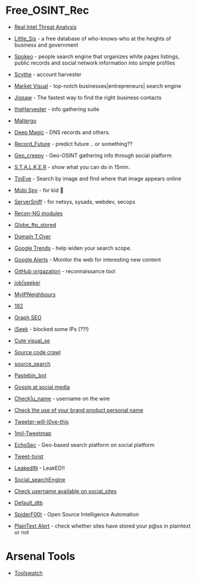 # Free_OSINT_Rec
 - [Real Intel Threat Analysis](https://github.com/ocmdev/rita)
 - [Little_Sis](https://littlesis.org/) - a free database of who-knows-who at the heights of business and government
 - [Spokeo](https://www.spokeo.com/) - people search engine that organizes white pages listings, public records and social network information into simple profiles
 - [Scythe](http://blog.c22.cc/2012/10/03/scythe-framework/) - account harvester 
 - [Market Visual](http://www.marketvisual.com/) - top-notch businesses|entrepreneurs| search engine
 - [Jigsaw](http://www.jigsaw.com/) - The fastest way to find the right business contacts
  
 - [theHarvester](https://code.google.com/archive/p/theharvester/) - info gathering suite
 - [Maltergo](https://www.paterva.com/web7/)
 - [Deep Magic](https://www.deepmagic.com/) - DNS records and others.

 - [Record_Future](https://www.recordedfuture.com/) - predict future .. or something??
 - [Geo_creepy](http://www.geocreepy.com/) - Geo-OSINT gathering info through social platform
 - [S.T.A.L.K.E.R](https://immunityproducts.blogspot.co.uk/2012/08/stalker-analyzing-your-wireless-data.html) - show what you can do in 15min.
 - [TinEye](https://www.tineye.com/) - Search by image and find where that image appears online 
 
 - [Mobi Spy](http://www.mobistealth.com/) - for kid 🍼 
 
 - [ServerSniff](http://www.serversniff.net/index.php) - for netsys, sysads, webdev, secops
 - [Recon-NG modules](https://github.com/scumsec/Recon-ng-modules) 
 - [Globe_ftp_stored](http://globalfilesearch.com/)
 - [Domain T.Over](https://github.com/aboul3la/Sublist3r)
 
 - [Google Trends](https://trends.google.com/trends/) - help widen your search scope.
 - [Google Alerts](https://www.google.com/alerts) - Monitor the web for interesting new content
 - [GitHub origazation](https://github.com/michenriksen/gitrob) - reconnaissance tool
 
 - [job|seeker](https://www.glassdoor.com/index.htm)
 - [MyIPNeighbours](http://www.my-ip-neighbors.com)
 - [192](http://www.192.com/)
 - [Graph SEO](http://www.touchgraph.com/seo)
 - [iSeek](http://www.iseek.com/) - blocked some IPs (??!)
 - [Cute visual_se](http://search.carrot2.org/stable/search)
 
 - [Source code crawl](https://nerdydata.com/search)
 - [source_search](https://searchcode.com/)
 - [Pastebin_bot](http://www.andrewmohawk.com/pasteLert)
 
 - [Gossip at social media](http://www.whostalkin.com/)
 - [Check|u_name](http://checkusernames.com/) - username on the wire
 - [Check the use of your brand,product,personal name](http://knowem.com/)
 - [Tweeter-will-l0ve-this](https://tinfoleak.com/)
 - [1mil-Tweetmap](http://onemilliontweetmap.com/)
 - [EchoSec](https://www.echosec.net/) - Geo-based search platform on social platform
 - [Tweet-tivist](http://www.tweetarchivist.com)
 - [LeakedIN](http://www.leakedin.com) - LeakED!!
 - [Social_searchEngine](http://socialmention.com/)
 - [Check username available on social_sites](http://namechk.com/)
 - [Default_dtb](https://cirt.net/passwords)
 - [SpiderF00t](http://www.spiderfoot.net/) - Open Source Intelligence Automation 
 
 - [PlainText Alert](https://chrome.google.com/webstore/detail/plain-text-offenders-aler/ggndaknbenjhnkddgjnjjcmomgaidhmd?hl=en-US) - check whether sites have stored your p@ss in plaintext or not
 
 # Arsenal Tools
 - [Toolswatch](https://github.com/toolswatch/blackhat-arsenal-tools)
